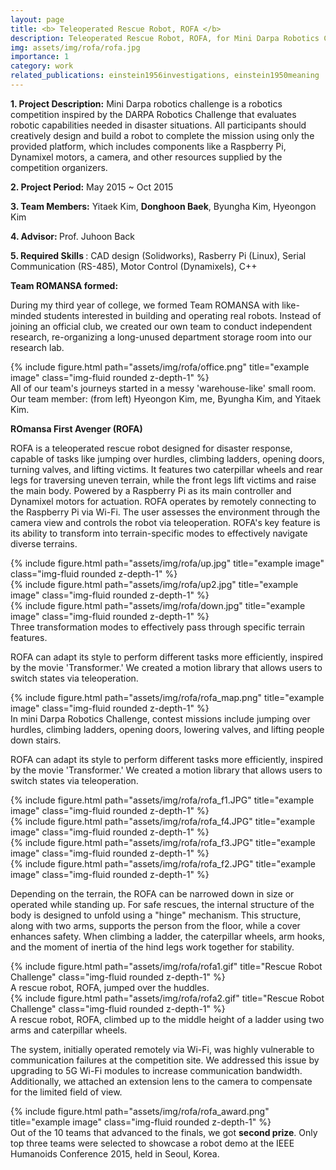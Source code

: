 ```yaml
---
layout: page
title: <b> Teleoperated Rescue Robot, ROFA </b>
description: Teleoperated Rescue Robot, ROFA, for Mini Darpa Robotics Challenge (Undergraduate Project, 2015)
img: assets/img/rofa/rofa.jpg
importance: 1
category: work
related_publications: einstein1956investigations, einstein1950meaning
---
```


<p><b>1. Project Description:</b> Mini Darpa robotics challenge is a robotics competition inspired by the DARPA Robotics Challenge that evaluates robotic capabilities needed in disaster situations. All participants should creatively design and build a robot to complete the mission using only the provided platform, which includes components like a Raspberry Pi, Dynamixel motors, a camera, and other resources supplied by the competition organizers. </p>
<p><b>2. Project Period:</b> May 2015 ~ Oct 2015 </p>
<p><b>3. Team Members:</b> Yitaek Kim, <b>Donghoon Baek</b>, Byungha Kim, Hyeongon Kim </p>
<p><b>4. Advisor: </b> Prof. Juhoon Back </p>
<p><b>5. Required Skills </b>: CAD design (Solidworks), Rasberry Pi (Linux), Serial Communication (RS-485), Motor Control (Dynamixels), C++ </p>

<p><b> Team ROMANSA formed: </b></p>
<p> During my third year of college, we formed Team ROMANSA with like-minded students interested in building and operating real robots. Instead of joining an official club, we created our own team to conduct independent research, re-organizing a long-unused department storage room into our research lab. </p>


<div class="row justify-content-sm-center">
    <div class="col-sm-12 mt-3 mt-md-0">
        {% include figure.html path="assets/img/rofa/office.png" title="example image" class="img-fluid rounded z-depth-1" %}
    </div>
</div>
<div class="caption">
    All of our team's journeys started in a messy 'warehouse-like' small room. Our team member: (from left) Hyeongon Kim, me, Byungha Kim, and Yitaek Kim.
</div>


<p><b> ROmansa First Avenger (ROFA) </b></p>
<p> ROFA is a teleoperated rescue robot designed for disaster response, capable of tasks like jumping over hurdles, climbing ladders, opening doors, turning valves, and lifting victims. It features two caterpillar wheels and rear legs for traversing uneven terrain, while the front legs lift victims and raise the main body. Powered by a Raspberry Pi as its main controller and Dynamixel motors for actuation. ROFA operates by remotely connecting to the Raspberry Pi via Wi-Fi. The user assesses the environment through the camera view and controls the robot via teleoperation. ROFA's key feature is its ability to transform into terrain-specific modes to effectively navigate diverse terrains.  </p>


<div class="row justify-content-center">
    <div class="col-sm mt-3 mt-md-0">
        {% include figure.html path="assets/img/rofa/up.jpg" title="example image" class="img-fluid rounded z-depth-1" %}
    </div>
    <div class="col-sm mt-3 mt-md-0">
        {% include figure.html path="assets/img/rofa/up2.jpg" title="example image" class="img-fluid rounded z-depth-1" %}
    </div>
    <div class="col-sm mt-3 mt-md-0">
        {% include figure.html path="assets/img/rofa/down.jpg" title="example image" class="img-fluid rounded z-depth-1" %}
    </div>
</div>
<div class="caption">
    Three transformation modes to effectively pass through specific terrain features.
</div>

<p> ROFA can adapt its style to perform different tasks more efficiently, inspired by the movie 'Transformer.' We created a motion library that allows users to switch states via teleoperation. </p>


<div class="row justify-content-sm-center">
    <div class="col-sm-12 mt-3 mt-md-0">
        {% include figure.html path="assets/img/rofa/rofa_map.png" title="example image" class="img-fluid rounded z-depth-1" %}
    </div>
</div>
<div class="caption">
    In mini Darpa Robotics Challenge, contest missions include jumping over hurdles, climbing ladders, opening doors, lowering valves, and lifting people down stairs.  
</div>

<p> ROFA can adapt its style to perform different tasks more efficiently, inspired by the movie 'Transformer.' We created a motion library that allows users to switch states via teleoperation. </p>

<div class="row justify-content-center">
    <div class="col-sm-6 mt-3">
        {% include figure.html path="assets/img/rofa/rofa_f1.JPG" title="example image" class="img-fluid rounded z-depth-1" %}
    </div>
    <div class="col-sm-6 mt-3">
        {% include figure.html path="assets/img/rofa/rofa_f4.JPG" title="example image" class="img-fluid rounded z-depth-1" %}
    </div>
    <div class="col-sm-6 mt-3">
        {% include figure.html path="assets/img/rofa/rofa_f3.JPG" title="example image" class="img-fluid rounded z-depth-1" %}
    </div>
    <div class="col-sm-6 mt-3">
        {% include figure.html path="assets/img/rofa/rofa_f2.JPG" title="example image" class="img-fluid rounded z-depth-1" %}
    </div>
</div>


<p> Depending on the terrain, the ROFA can be narrowed down in size or operated while standing up. For safe rescues, the internal structure of the body is designed to unfold using a "hinge" mechanism. This structure, along with two arms, supports the person from the floor, while a cover enhances safety. When climbing a ladder, the caterpillar wheels, arm hooks, and the moment of inertia of the hind legs work together for stability. </p>


<div class="row justify-content-center">
    <div class="col-sm mt-3 mt-md-0">
        {% include figure.html path="assets/img/rofa/rofa1.gif" title="Rescue Robot Challenge" class="img-fluid rounded z-depth-1" %}
    </div>
</div>
<div class="caption">
    A rescue robot, ROFA, jumped over the huddles.
</div>

<div class="row justify-content-center">
    <div class="col-sm mt-3 mt-md-0">
        {% include figure.html path="assets/img/rofa/rofa2.gif" title="Rescue Robot Challenge" class="img-fluid rounded z-depth-1" %}
    </div>
</div>
<div class="caption">
    A rescue robot, ROFA, climbed up to the middle height of a ladder using two arms and caterpillar wheels.
</div>

The system, initially operated remotely via Wi-Fi, was highly vulnerable to communication failures at the competition site. We addressed this issue by upgrading to 5G Wi-Fi modules to increase communication bandwidth. Additionally, we attached an extension lens to the camera to compensate for the limited field of view.

<div class="row justify-content-sm-center">
    <div class="col-sm-12 mt-3 mt-md-0">
        {% include figure.html path="assets/img/rofa/rofa_award.png" title="example image" class="img-fluid rounded z-depth-1" %}
    </div>
</div>
<div class="caption">
    Out of the 10 teams that advanced to the finals, we got <b>second prize</b>. Only top three teams were selected to showcase a robot demo at the IEEE Humanoids Conference 2015, held in Seoul, Korea. 
</div>



